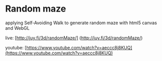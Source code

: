 Random maze
======

applying Self-Avoiding Walk to generate random maze with html5 canvas and WebGL

live:
[http://juy.fi/3d/randomMaze/] (http://juy.fi/3d/randomMaze/)

youtube:
[https://www.youtube.com/watch?v=aeccc8j8KUQ](https://www.youtube.com/watch?v=aeccc8j8KUQ)